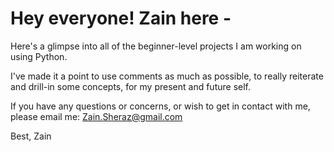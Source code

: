 # Hey everyone! Zain here - 

Here's a glimpse into all of the beginner-level projects I am working on using Python. 

I've made it a point to use comments as much as possible, to really reiterate and drill-in some concepts, for my present and future self.

If you have any questions or concerns, or wish to get in contact with me, please email me: 
Zain.Sheraz@gmail.com

Best,
Zain
